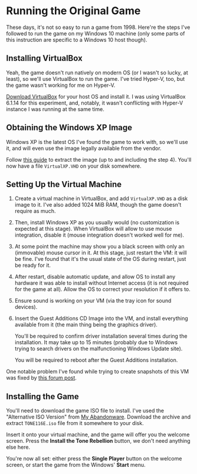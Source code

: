 Running the Original Game
=========================
These days, it's not so easy to run a game from 1998. Here're the steps I've
followed to run the game on my Windows 10 machine (only some parts of this
instruction are specific to a Windows 10 host though).

Installing VirtualBox
---------------------
Yeah, the game doesn't run natively on modern OS (or I wasn't so lucky, at
least), so we'll use VirtualBox to run the game. I've tried Hyper-V, too, but
the game wasn't working for me on Hyper-V.

[Download VirtualBox][virtualbox.download] for your host OS and install it. I
was using VirtualBox 6.1.14 for this experiment, and, notably, it wasn't
conflicting with Hyper-V instance I was running at the same time.

Obtaining the Windows XP Image
------------------------------
Windows XP is the latest OS I've found the game to work with, so we'll use it,
and will even use the image legally available from the vendor.

Follow [this guide][stackoverflow.windows-xp] to extract the image (up to and
including the step 4). You'll now have a file `VirtualXP.VHD` on your disk
somewhere.

Setting Up the Virtual Machine
------------------------------
1. Create a virtual machine in VirtualBox, and add `VirtualXP.VHD` as a disk
   image to it. I've also added 1024 MiB RAM, though the game doesn't require as
   much.
2. Then, install Windows XP as you usually would (no customization is expected
   at this stage). When VirtualBox will allow to use mouse integration, disable
   it (mouse integration doesn't worked well for me).
3. At some point the machine may show you a black screen with only an
   (immovable) mouse cursor in it. At this stage, just restart the VM: it will
   be fine. I've found that it's the usual state of the OS during restart, just
   be ready for it.
4. After restart, disable automatic update, and allow OS to install any hardware
   it was able to install without Internet access (it is not required for the
   game at all). Allow the OS to correct your resolution if it offers to.
5. Ensure sound is working on your VM (via the tray icon for sound devices).
6. Insert the Guest Additions CD Image into the VM, and install everything
   available from it (the main thing being the graphics driver).

   You'll be required to confirm driver installation several times during the
   installation. It may take up to 15 minutes (probably due to Windows trying to
   search drivers on the malfunctioning Windows Update site).

   You will be required to reboot after the Guest Additions installation.

One notable problem I've found while trying to create snapshots of this VM was
fixed by [this forum post][virtualbox.snapshot-troubleshooting].

Installing the Game
-------------------
You'll need to download the game ISO file to install. I've used the "Alternative
ISO Version" from [My Abandonware][myabandonware.the-tone-rebellion]. Download
the archive and extract `TONE116E.iso` file from it somewhere to your disk.

Insert it onto your virtual machine, and the game will offer you the welcome
screen. Press the **Install the Tone Rebellion** button, we don't need anything
else here.

You're now all set: either press the **Single Player** button on the welcome
screen, or start the game from the Windows' **Start** menu.

[myabandonware.the-tone-rebellion]: https://www.myabandonware.com/game/the-tone-rebellion-cjc
[stackoverflow.windows-xp]: https://superuser.com/a/1230653/286768
[virtualbox.download]: https://www.virtualbox.org/wiki/Downloads
[virtualbox.snapshot-troubleshooting]: https://forums.virtualbox.org/viewtopic.php?f=6&t=79896
